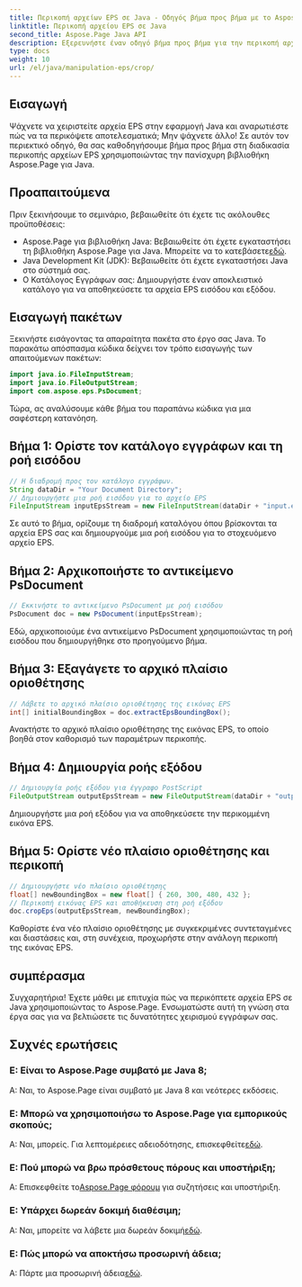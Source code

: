 ```yaml
---
title: Περικοπή αρχείων EPS σε Java - Οδηγός βήμα προς βήμα με το Aspose.Page
linktitle: Περικοπή αρχείου EPS σε Java
second_title: Aspose.Page Java API
description: Εξερευνήστε έναν οδηγό βήμα προς βήμα για την περικοπή αρχείων EPS σε Java χρησιμοποιώντας το Aspose.Page. Βελτιώστε τις δεξιότητες χειρισμού εγγράφων σας χωρίς κόπο.
type: docs
weight: 10
url: /el/java/manipulation-eps/crop/
---
```

## Εισαγωγή
Ψάχνετε να χειριστείτε αρχεία EPS στην εφαρμογή Java και αναρωτιέστε πώς να τα περικόψετε αποτελεσματικά; Μην ψάχνετε άλλο! Σε αυτόν τον περιεκτικό οδηγό, θα σας καθοδηγήσουμε βήμα προς βήμα στη διαδικασία περικοπής αρχείων EPS χρησιμοποιώντας την πανίσχυρη βιβλιοθήκη Aspose.Page για Java.
## Προαπαιτούμενα
Πριν ξεκινήσουμε το σεμινάριο, βεβαιωθείτε ότι έχετε τις ακόλουθες προϋποθέσεις:
-  Aspose.Page για βιβλιοθήκη Java: Βεβαιωθείτε ότι έχετε εγκαταστήσει τη βιβλιοθήκη Aspose.Page για Java. Μπορείτε να το κατεβάσετε[εδώ](https://releases.aspose.com/page/java/).
- Java Development Kit (JDK): Βεβαιωθείτε ότι έχετε εγκαταστήσει Java στο σύστημά σας.
- Ο Κατάλογος Εγγράφων σας: Δημιουργήστε έναν αποκλειστικό κατάλογο για να αποθηκεύσετε τα αρχεία EPS εισόδου και εξόδου.
## Εισαγωγή πακέτων
Ξεκινήστε εισάγοντας τα απαραίτητα πακέτα στο έργο σας Java. Το παρακάτω απόσπασμα κώδικα δείχνει τον τρόπο εισαγωγής των απαιτούμενων πακέτων:
```java
import java.io.FileInputStream;
import java.io.FileOutputStream;
import com.aspose.eps.PsDocument;
```
Τώρα, ας αναλύσουμε κάθε βήμα του παραπάνω κώδικα για μια σαφέστερη κατανόηση.
## Βήμα 1: Ορίστε τον κατάλογο εγγράφων και τη ροή εισόδου
```java
// Η διαδρομή προς τον κατάλογο εγγράφων.
String dataDir = "Your Document Directory";
// Δημιουργήστε μια ροή εισόδου για το αρχείο EPS
FileInputStream inputEpsStream = new FileInputStream(dataDir + "input.eps");
```
Σε αυτό το βήμα, ορίζουμε τη διαδρομή καταλόγου όπου βρίσκονται τα αρχεία EPS σας και δημιουργούμε μια ροή εισόδου για το στοχευόμενο αρχείο EPS.
## Βήμα 2: Αρχικοποιήστε το αντικείμενο PsDocument
```java
// Εκκινήστε το αντικείμενο PsDocument με ροή εισόδου
PsDocument doc = new PsDocument(inputEpsStream);
```
Εδώ, αρχικοποιούμε ένα αντικείμενο PsDocument χρησιμοποιώντας τη ροή εισόδου που δημιουργήθηκε στο προηγούμενο βήμα.
## Βήμα 3: Εξαγάγετε το αρχικό πλαίσιο οριοθέτησης
```java
// Λάβετε το αρχικό πλαίσιο οριοθέτησης της εικόνας EPS
int[] initialBoundingBox = doc.extractEpsBoundingBox();
```
Ανακτήστε το αρχικό πλαίσιο οριοθέτησης της εικόνας EPS, το οποίο βοηθά στον καθορισμό των παραμέτρων περικοπής.
## Βήμα 4: Δημιουργία ροής εξόδου
```java
// Δημιουργία ροής εξόδου για έγγραφο PostScript
FileOutputStream outputEpsStream = new FileOutputStream(dataDir + "output_crop.eps");
```
Δημιουργήστε μια ροή εξόδου για να αποθηκεύσετε την περικομμένη εικόνα EPS.
## Βήμα 5: Ορίστε νέο πλαίσιο οριοθέτησης και περικοπή
```java
// Δημιουργήστε νέο πλαίσιο οριοθέτησης
float[] newBoundingBox = new float[] { 260, 300, 480, 432 };
// Περικοπή εικόνας EPS και αποθήκευση στη ροή εξόδου
doc.cropEps(outputEpsStream, newBoundingBox);
```
Καθορίστε ένα νέο πλαίσιο οριοθέτησης με συγκεκριμένες συντεταγμένες και διαστάσεις και, στη συνέχεια, προχωρήστε στην ανάλογη περικοπή της εικόνας EPS.
## συμπέρασμα
Συγχαρητήρια! Έχετε μάθει με επιτυχία πώς να περικόπτετε αρχεία EPS σε Java χρησιμοποιώντας το Aspose.Page. Ενσωματώστε αυτή τη γνώση στα έργα σας για να βελτιώσετε τις δυνατότητες χειρισμού εγγράφων σας.
## Συχνές ερωτήσεις
### Ε: Είναι το Aspose.Page συμβατό με Java 8;
Α: Ναι, το Aspose.Page είναι συμβατό με Java 8 και νεότερες εκδόσεις.
### Ε: Μπορώ να χρησιμοποιήσω το Aspose.Page για εμπορικούς σκοπούς;
 Α: Ναι, μπορείς. Για λεπτομέρειες αδειοδότησης, επισκεφθείτε[εδώ](https://purchase.aspose.com/buy).
### Ε: Πού μπορώ να βρω πρόσθετους πόρους και υποστήριξη;
 Α: Επισκεφθείτε το[Aspose.Page φόρουμ](https://forum.aspose.com/c/page/39) για συζητήσεις και υποστήριξη.
### Ε: Υπάρχει δωρεάν δοκιμή διαθέσιμη;
 Α: Ναι, μπορείτε να λάβετε μια δωρεάν δοκιμή[εδώ](https://releases.aspose.com/).
### Ε: Πώς μπορώ να αποκτήσω προσωρινή άδεια;
 Α: Πάρτε μια προσωρινή άδεια[εδώ](https://purchase.aspose.com/temporary-license/).